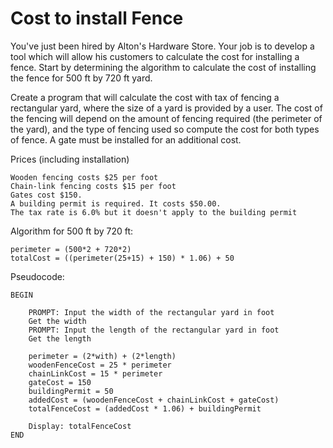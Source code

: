 # Cost to install Fence

You've just been hired by Alton's Hardware Store. Your job is to develop a tool which will allow his customers to calculate the cost for installing a fence. Start by determining the algorithm to calculate the cost of installing the fence for 500 ft by 720 ft yard.

Create a program that will calculate the cost with tax of fencing a rectangular yard, where the size of a yard is provided by a user. The cost of the fencing will depend on the amount of fencing required (the perimeter of the yard), and the type of fencing used so compute the cost for both types of fence. A gate must be installed  for an additional cost. 

Prices (including installation)

    Wooden fencing costs $25 per foot
    Chain-link fencing costs $15 per foot
    Gates cost $150. 
    A building permit is required. It costs $50.00.
    The tax rate is 6.0% but it doesn't apply to the building permit

Algorithm for 500 ft by 720 ft:

    perimeter = (500*2 + 720*2)
    totalCost = ((perimeter(25+15) + 150) * 1.06) + 50
    
Pseudocode:

    BEGIN
    
        PROMPT: Input the width of the rectangular yard in foot
        Get the width
        PROMPT: Input the length of the rectangular yard in foot
        Get the length
   
        perimeter = (2*with) + (2*length)
        woodenFenceCost = 25 * perimeter
        chainLinkCost = 15 * perimeter
        gateCost = 150
        buildingPermit = 50
        addedCost = (woodenFenceCost + chainLinkCost + gateCost)
        totalFenceCost = (addedCost * 1.06) + buildingPermit
        
        Display: totalFenceCost
    END